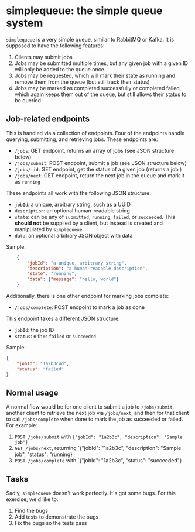 # simplequeue: the simple queue system

`simplequeue` is a very simple queue, similar to RabbitMQ or Kafka.  It is supposed to have the
following features:

  1. Clients may submit jobs
  2. Jobs may be submitted multiple times, but any given job with a given ID will only be added to
     the queue once.
  3. Jobs may be requested, which will mark their state as running and remove them from the queue
     (but still track their status)
  4. Jobs may be marked as completed successfully or completed failed, which again keeps them
     out of the queue, but still allows their status to be queried

## Job-related endpoints

This is handled via a collection of endpoints.  Four of the endpoints handle querying, submitting,
and retrieving jobs.  These endpoints are:

- `/jobs`: GET endpoint, returns an array of jobs (see JSON structure below)
- `/jobs/submit`: POST endpoint, submit a job (see JSON structure below)
- `/jobs/:id`: GET endpoint, get the status of a given job (returns a job )
- `/jobs/next`: GET endpoint, return the next job in the queue and mark it as `running`

These endpoints all work with the following JSON structure:

- `jobId`: a unique, arbitrary string, such as a UUID
- `description`: an optional human-readable string
- `state`: can be any of `submitted`, `running`, `failed`, or `succeeded`. This **should not** be
  supplied by a client, but instead is created and manipulated by `simplequeue`
- `data`: an optional arbitrary JSON object with data

Sample:

```json
    {
        "jobId": "a unique, arbitrary string",
        "description": "a human-readable description",
        "state": "running",
        "data": {"message": "hello, world"}
    }
```

Additionally, there is one other endpoint for marking jobs complete:

- `/jobs/complete`: POST endpoint to mark a job as done

This endpoint takes a different JSON structure:

- `jobId`: the job ID
- `status`: either `failed` or `succeeded`

Sample:

```json
{
    "jobId": "1a2b3c4d",
    "status": "failed"
}
```

## Normal usage

A normal flow would be for one client to submit a job to `/jobs/submit`, another client to retrieve
the next job via `/jobs/next`, and then for that client to call `/jobs/complete` when done to mark
the job as succeeded or failed.  For example:

1. `POST /jobs/submit` with `{"jobId": "1a2b3c", "description": "Sample job"}`
2. `GET /jobs/next`, returning `{"jobId": "1a2b3c", "description": "Sample job", "status": "running}
3. `POST /jobs/complete` with `{"jobId": "1a2b3c", "status": "succeeded"}

## Tasks

Sadly, `simplequeue` doesn't work perfectly.  It's got some bugs.  For this exercise, we'd like to:

 1. Find the bugs
 2. Add tests to demonstrate the bugs
 3. Fix the bugs so the tests pass
